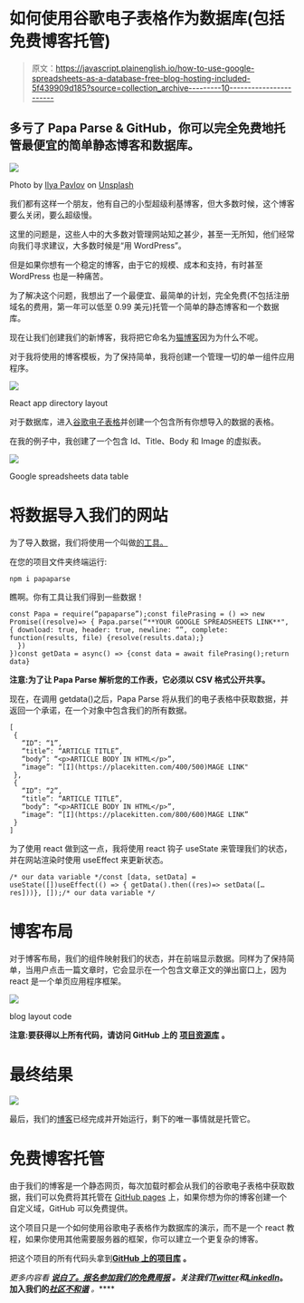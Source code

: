 # 如何使用谷歌电子表格作为数据库(包括免费博客托管)

> 原文：<https://javascript.plainenglish.io/how-to-use-google-spreadsheets-as-a-database-free-blog-hosting-included-5f439909d185?source=collection_archive---------10----------------------->

## 多亏了 Papa Parse & GitHub，你可以完全免费地托管最便宜的简单静态博客和数据库。

![](img/67b8ff7eae0aac82168f05481cb66a30.png)

Photo by [Ilya Pavlov](https://unsplash.com/@ilyapavlov?utm_source=medium&utm_medium=referral) on [Unsplash](https://unsplash.com?utm_source=medium&utm_medium=referral)

我们都有这样一个朋友，他有自己的小型超级利基博客，但大多数时候，这个博客要么关闭，要么超级慢。

这里的问题是，这些人中的大多数对管理网站知之甚少，甚至一无所知，他们经常向我们寻求建议，大多数时候是“用 WordPress”。

但是如果你想有一个稳定的博客，由于它的规模、成本和支持，有时甚至 WordPress 也是一种痛苦。

为了解决这个问题，我想出了一个最便宜、最简单的计划，完全免费(不包括注册域名的费用，第一年可以低至 0.99 美元)托管一个简单的静态博客和一个数据库。

现在让我们创建我们的新博客，我将把它命名为[猫博客](https://reda-codes.github.io/TheCatsBlog/)因为为什么不呢。

对于我将使用的博客模板，为了保持简单，我将创建一个管理一切的单一组件应用程序。

![](img/fd92f6b133984051669c07aee8881475.png)

React app directory layout

对于数据库，进入[谷歌电子表格](https://docs.google.com/spreadsheets)并创建一个包含所有你想导入的数据的表格。

在我的例子中，我创建了一个包含 Id、Title、Body 和 Image 的虚拟表。

![](img/63ca0d5f1a680e2cc14772f88d61db20.png)

Google spreadsheets data table

# 将数据导入我们的网站

为了导入数据，我们将使用一个叫做[的工具。](https://www.papaparse.com/)

在您的项目文件夹终端运行:

```
npm i papaparse
```

瞧啊。你有工具让我们得到一些数据！

```
const Papa = require(“papaparse”);const filePrasing = () => new Promise((resolve)=> { Papa.parse(“**YOUR GOOGLE SPREADSHEETS LINK**", { download: true, header: true, newline: “”, complete: function(results, file) {resolve(results.data);}
  })
})const getData = async() => {const data = await filePrasing();return data}
```

**注意:为了让 Papa Parse 解析您的工作表，它必须以 CSV 格式公开共享。**

现在，在调用 getdata()之后，Papa Parse 将从我们的电子表格中获取数据，并返回一个承诺，在一个对象中包含我们的所有数据。

```
[
 {
   “ID”: “1”,
   “title”: “ARTICLE TITLE”,
   “body”: “<p>ARTICLE BODY IN HTML</p>”,
   “image”: “[I](https://placekitten.com/400/500)MAGE LINK"
 },
 {
   “ID”: “2”,
   “title”: “ARTICLE TITLE”,
   “body”: “<p>ARTICLE BODY IN HTML</p>”,
   “image”: “[I](https://placekitten.com/800/600)MAGE LINK”
 }
]
```

为了使用 react 做到这一点，我将使用 react 钩子 useState 来管理我们的状态，并在网站渲染时使用 useEffect 来更新状态。

```
/* our data variable */const [data, setData] = useState([])useEffect(() => { getData().then((res)=> setData([…res]))}, []);/* our data variable */
```

# 博客布局

对于博客布局，我们的组件映射我们的状态，并在前端显示数据。同样为了保持简单，当用户点击一篇文章时，它会显示在一个包含文章正文的弹出窗口上，因为 react 是一个单页应用程序框架。

![](img/18378aeed2ffd7a87b4765ca431bec25.png)

blog layout code

**注意:要获得以上所有代码，请访问 GitHub 上的** [**项目资源库**](https://github.com/Reda-codes/TheCatsBlog) **。**

# 最终结果

![](img/167e6839028e61e0c7d585220c8d71f4.png)

最后，我们的[博客](https://reda-codes.github.io/TheCatsBlog/)已经完成并开始运行，剩下的唯一事情就是托管它。

# 免费博客托管

由于我们的博客是一个静态网页，每次加载时都会从我们的谷歌电子表格中获取数据，我们可以免费将其托管在 [GitHub pages](https://reda-codes.github.io/TheCatsBlog/) 上，如果你想为你的博客创建一个自定义域，GitHub 可以免费提供。

这个项目只是一个如何使用谷歌电子表格作为数据库的演示，而不是一个 react 教程，如果你使用其他需要服务器的框架，你可以建立一个更复杂的博客。

把这个项目的所有代码头拿到[**GitHub 上的项目库**](https://github.com/Reda-codes/TheCatsBlog) **。**

*更多内容看* [***说白了。报名参加我们的***](https://plainenglish.io/)***[***免费周报***](http://newsletter.plainenglish.io/) *。关注我们*[***Twitter***](https://twitter.com/inPlainEngHQ)*和*[***LinkedIn***](https://www.linkedin.com/company/inplainenglish/)*。加入我们的**[***社区不和谐***](https://discord.gg/GtDtUAvyhW) *。*****